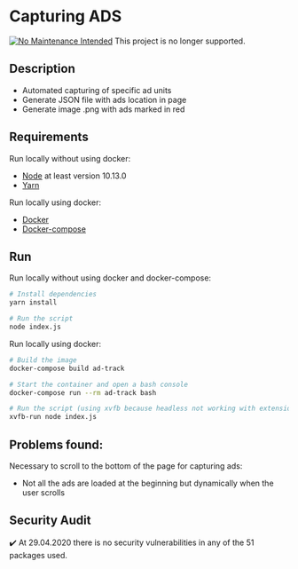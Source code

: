 # Capturing ADS

[![No Maintenance Intended](http://unmaintained.tech/badge.svg)](http://unmaintained.tech/)
This project is no longer supported.

## Description

- Automated capturing of specific ad units
- Generate JSON file with ads location in page
- Generate image .png with ads marked in red

## Requirements

Run locally without using docker:

- [Node](https://nodejs.org/en/) at least version 10.13.0
- [Yarn](https://classic.yarnpkg.com/en/docs/install)

Run locally using docker:

- [Docker](https://docs.docker.com/get-docker/)
- [Docker-compose](https://docs.docker.com/compose/install/)

## Run

Run locally without using docker and docker-compose:

```sh
# Install dependencies
yarn install

# Run the script
node index.js
```

Run locally using docker:

```sh
# Build the image
docker-compose build ad-track

# Start the container and open a bash console
docker-compose run --rm ad-track bash

# Run the script (using xvfb because headless not working with extensions)
xvfb-run node index.js
```

## Problems found:

Necessary to scroll to the bottom of the page for capturing ads:

- Not all the ads are loaded at the beginning but dynamically when the user scrolls

## Security Audit

:heavy_check_mark: At 29.04.2020 there is no security vulnerabilities in any of the 51 packages used.
